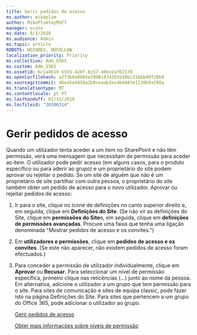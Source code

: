 ```yaml
---
title: Gerir pedidos de acesso
ms.author: mikeplum
author: MikePlumleyMSFT
manager: scotv
ms.date: 8/3/2018
ms.audience: Admin
ms.topic: article
ROBOTS: NOINDEX, NOFOLLOW
localization_priority: Priority
ms.collection: Adm_O365
ms.custom: Adm_O365
ms.assetid: 6c1a4b19-5915-428f-bc57-40ee2af62178
ms.openlocfilehash: a273b6dd665e1998c874203248bc31bbb40f20b0
ms.sourcegitcommit: d6ea5e9458a2b8ceaab3ac4bd483e1130b9a398a
ms.translationtype: MT
ms.contentlocale: pt-PT
ms.lasthandoff: 01/15/2019
ms.locfileid: "28306314"
---
```

# <a name="manage-access-requests"></a>Gerir pedidos de acesso

Quando um utilizador tenta aceder a um item no SharePoint e não têm permissão, verá uma mensagem que necessitam de permissão para aceder ao item. O utilizador pode pedir acesso (em alguns casos, para o produto específico ou para aderir ao grupo) e um proprietário do site podem aprovar ou rejeitar o pedido. Se um site de alguém que não é um proprietário de site partilhar com outra pessoa, o proprietário do site também obter um pedido de acesso para o novo utilizador. Aprovar ou rejeitar pedidos de acesso:
  
1. Ir para o site, clique no ícone de definições no canto superior direito e, em seguida, clique em **Definições do Site**. (Se não vir as definições do Site, clique em **permissões do Site**e, em seguida, clique em **definições de permissões avançadas**. Procure uma faixa que tenha uma ligação denominada "Mostrar pedidos de acesso e os convites.")
    
2. Em **utilizadores e permissões**, clique em **pedidos de acesso e os convites**. (Se este não aparecer, não existem pedidos de acesso foram efectuados.)
    
3. Para conceder a permissão de utilizador individualmente, clique em **Aprovar** ou **Recusar**. Para seleccionar um nível de permissão específica, primeiro clique nas reticências (...) junto ao nome da pessoa. Em alternativa, adicione o utilizador a um grupo que tem permissão para o site. Para sites de comunicação e sites de equipa classic, pode fazer isto na página Definições do Site. Para sites que pertencem a um grupo do Office 365, pode adicionar o utilizador ao grupo.
    
    [Gerir pedidos de acesso](https://go.microsoft.com/fwlink/?linkid=2008747)
    
    [Obter mais informações sobre níveis de permissão](https://go.microsoft.com/fwlink/?linkid=867071)
    


